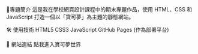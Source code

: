 📌專題簡介
這是我在學校網頁設計課程中的期末專題作品，使用 HTML、CSS 和 JavaScript 打造一個以「寶可夢」為主題的靜態網站。

🛠 使用技術
HTML5
CSS3
JavaScript
GitHub Pages (作為部署平台)

🔗 網站連結
點我進入寶可夢世界
